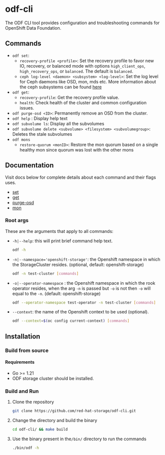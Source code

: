 # odf-cli

The ODF CLI tool provides configuration and troubleshooting commands for OpenShift Data Foundation.

## Commands

- `odf set`:
  - `recovery-profile <profile>`: Set the recovery profile to favor new IO, recovery, or balanced mode with options `high_client_ops`, `high_recovery_ops`, or `balanced`. The default is `balanced`.
  - `ceph log-level <daemon> <subsystem> <log-level>`: Set the log level for Ceph daemons like OSD, mon, mds etc. More information about the ceph subsystems can be found [here](https://docs.ceph.com/en/latest/rados/troubleshooting/log-and-debug/#ceph-subsystems)
- `odf get`:
  - `recovery-profile`: Get the recovery profile value.
  - `health`: Check health of the cluster and common configuration issues.
- `odf purge-osd <ID>`: Permanently remove an OSD from the cluster.
- `odf help` : Display help text
- `odf subvolume ls`: Display all the subvolumes
- `odf subvolume delete <subvolume> <filesystem> <subvolumegroup>`: Deletes the stale subvolumes
- `odf mons`
  - `restore-quorum <monID>`: Restore the mon quorum based on a single healthy mon since quorum was lost with the other mons

## Documentation

Visit docs below for complete details about each command and their flags uses.

- [set](docs/set.md)
- [get](docs/get.md)
- [purge-osd](docs/purge_osd.md)
- [mon](docs/mons.md)

### Root args

These are the arguments that apply to all commands:

- `-h|--help`: this will print brief command help text.

    ```bash
    odf -h
    ```

- `-n|--namespace='openshift-storage'`: the Openshift namespace in which the StorageCluster resides. (optional,  default: openshift-storage)

    ```bash
    odf -n test-cluster [commands]
    ```

- `-o|--operator-namespace` : the Openshift namespace in which the rook operator resides, when the arg `-n` is passed but `-o` is not then `-o` will equal to the `-n`. (default: openshift-storage)

    ```bash
    odf --operator-namespace test-operator -n test-cluster [commands]
    ```

- `--context`: the name of the Openshift context to be used (optional).

    ```bash
    odf --context=$(oc config current-context) [commands]
    ```

## Installation

### Build from source

#### Requirements

- Go >= 1.21
- ODF storage cluster should be installed.

### Build and Run

1. Clone the repository

    ```bash
    git clone https://github.com/red-hat-storage/odf-cli.git
    ```

2. Change the directory and build the binary

    ```bash
    cd odf-cli/ && make build
    ```

3. Use the binary present in the`/bin/` directory to run the commands

    ```bash
    ./bin/odf -h
    ```
